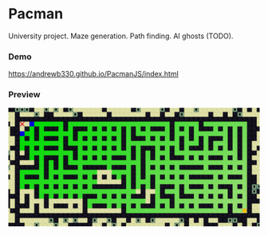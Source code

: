 # Pacman
University project. Maze generation. Path finding. AI ghosts (TODO).

### Demo
https://andrewb330.github.io/PacmanJS/index.html

### Preview
![Demo](/resources/pathfinding-demo.png?raw=true)